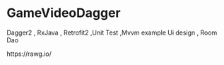 # GameVideoDagger
Dagger2 , RxJava , Retrofit2 ,Unit Test ,Mvvm example 
Ui design , Room Dao

<p>https://rawg.io/</p>

